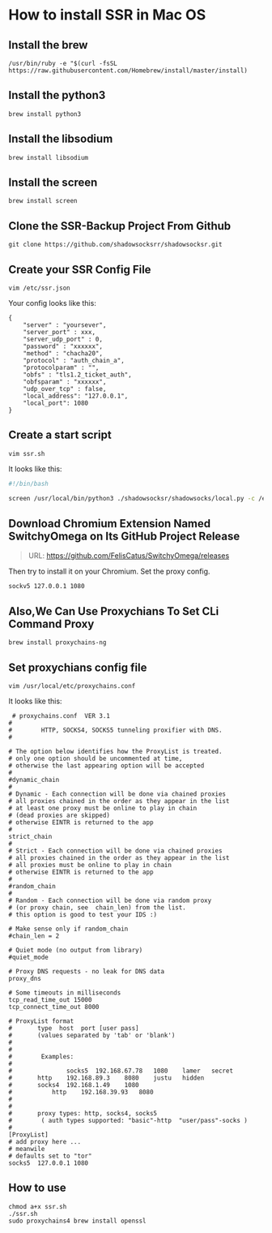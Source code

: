 # How to install SSR in Mac OS


## Install the brew

```
/usr/bin/ruby -e "$(curl -fsSL https://raw.githubusercontent.com/Homebrew/install/master/install)
```

## Install the python3

```
brew install python3
```

## Install the libsodium

```
brew install libsodium
```

## Install the screen

```
brew install screen
```

## Clone the SSR-Backup Project From Github

```
git clone https://github.com/shadowsocksrr/shadowsocksr.git
```

## Create your SSR Config File
    vim /etc/ssr.json
Your config looks like this:
```
{
    "server" : "yoursever",
    "server_port" : xxx,
    "server_udp_port" : 0,
    "password" : "xxxxxx",
    "method" : "chacha20",
    "protocol" : "auth_chain_a",
    "protocolparam" : "",
    "obfs" : "tls1.2_ticket_auth",
    "obfsparam" : "xxxxxx",
    "udp_over_tcp" : false,
    "local_address": "127.0.0.1",
    "local_port": 1080
}
```
## Create a start script
    vim ssr.sh
It looks like this:
```bash
#!/bin/bash

screen /usr/local/bin/python3 ./shadowsocksr/shadowsocks/local.py -c /etc/ssr.json >> ssr.log
```
## Download Chromium Extension Named SwitchyOmega on Its GitHub Project Release
> URL: https://github.com/FelisCatus/SwitchyOmega/releases

Then try to install it on your Chromium. Set the proxy config.

    sockv5 127.0.0.1 1080
    
## Also,We Can Use Proxychians To Set CLi Command Proxy

```
brew install proxychains-ng
```

## Set proxychians config file
```
vim /usr/local/etc/proxychains.conf
```

It looks like this:
```
 # proxychains.conf  VER 3.1
#
#        HTTP, SOCKS4, SOCKS5 tunneling proxifier with DNS.
#	

# The option below identifies how the ProxyList is treated.
# only one option should be uncommented at time,
# otherwise the last appearing option will be accepted
#
#dynamic_chain
#
# Dynamic - Each connection will be done via chained proxies
# all proxies chained in the order as they appear in the list
# at least one proxy must be online to play in chain
# (dead proxies are skipped)
# otherwise EINTR is returned to the app
#
strict_chain
#
# Strict - Each connection will be done via chained proxies
# all proxies chained in the order as they appear in the list
# all proxies must be online to play in chain
# otherwise EINTR is returned to the app
#
#random_chain
#
# Random - Each connection will be done via random proxy
# (or proxy chain, see  chain_len) from the list.
# this option is good to test your IDS :)

# Make sense only if random_chain
#chain_len = 2

# Quiet mode (no output from library)
#quiet_mode

# Proxy DNS requests - no leak for DNS data
proxy_dns 

# Some timeouts in milliseconds
tcp_read_time_out 15000
tcp_connect_time_out 8000

# ProxyList format
#       type  host  port [user pass]
#       (values separated by 'tab' or 'blank')
#
#
#        Examples:
#
#            	socks5	192.168.67.78	1080	lamer	secret
#		http	192.168.89.3	8080	justu	hidden
#	 	socks4	192.168.1.49	1080
#	        http	192.168.39.93	8080	
#		
#
#       proxy types: http, socks4, socks5
#        ( auth types supported: "basic"-http  "user/pass"-socks )
#
[ProxyList]
# add proxy here ...
# meanwile
# defaults set to "tor"
socks5 	127.0.0.1 1080
```

## How to use
    chmod a+x ssr.sh
    ./ssr.sh
    sudo proxychains4 brew install openssl
